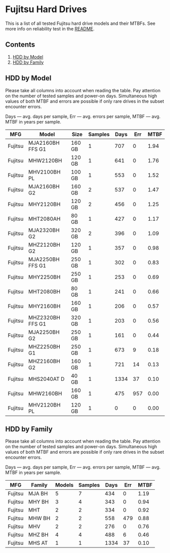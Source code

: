 Fujitsu Hard Drives
===================

This is a list of all tested Fujitsu hard drive models and their MTBFs. See more
info on reliability test in the [README](https://github.com/bsdhw/SMART).

Contents
--------

1. [ HDD by Model  ](#hdd-by-model)
2. [ HDD by Family ](#hdd-by-family)

HDD by Model
------------

Please take all columns into account when reading the table. Pay attention on the
number of tested samples and power-on days. Simultaneous high values of both MTBF
and errors are possible if only rare drives in the subset encounter errors.

Days — avg. days per sample,
Err  — avg. errors per sample,
MTBF — avg. MTBF in years per sample.

| MFG       | Model              | Size   | Samples | Days  | Err   | MTBF |
|-----------|--------------------|--------|---------|-------|-------|------|
| Fujitsu   | MJA2160BH FFS G1   | 160 GB | 1       | 707   | 0     | 1.94   |
| Fujitsu   | MHW2120BH          | 120 GB | 1       | 641   | 0     | 1.76   |
| Fujitsu   | MHV2100BH PL       | 100 GB | 1       | 553   | 0     | 1.52   |
| Fujitsu   | MJA2160BH G2       | 160 GB | 2       | 537   | 0     | 1.47   |
| Fujitsu   | MHY2120BH          | 120 GB | 2       | 456   | 0     | 1.25   |
| Fujitsu   | MHT2080AH          | 80 GB  | 1       | 427   | 0     | 1.17   |
| Fujitsu   | MJA2320BH G2       | 320 GB | 2       | 396   | 0     | 1.09   |
| Fujitsu   | MHZ2120BH G2       | 120 GB | 1       | 357   | 0     | 0.98   |
| Fujitsu   | MJA2250BH FFS G1   | 250 GB | 1       | 302   | 0     | 0.83   |
| Fujitsu   | MHY2250BH          | 250 GB | 1       | 253   | 0     | 0.69   |
| Fujitsu   | MHT2080BH          | 80 GB  | 1       | 241   | 0     | 0.66   |
| Fujitsu   | MHY2160BH          | 160 GB | 1       | 206   | 0     | 0.57   |
| Fujitsu   | MHZ2320BH FFS G1   | 320 GB | 1       | 203   | 0     | 0.56   |
| Fujitsu   | MJA2250BH G2       | 250 GB | 1       | 161   | 0     | 0.44   |
| Fujitsu   | MHZ2250BH G1       | 250 GB | 1       | 673   | 9     | 0.18   |
| Fujitsu   | MHZ2160BH G2       | 160 GB | 1       | 721   | 14    | 0.13   |
| Fujitsu   | MHS2040AT D        | 40 GB  | 1       | 1334  | 37    | 0.10   |
| Fujitsu   | MHW2160BH          | 160 GB | 1       | 475   | 957   | 0.00   |
| Fujitsu   | MHV2120BH PL       | 120 GB | 1       | 0     | 0     | 0.00   |

HDD by Family
-------------

Please take all columns into account when reading the table. Pay attention on the
number of tested samples and power-on days. Simultaneous high values of both MTBF
and errors are possible if only rare drives in the subset encounter errors.

Days — avg. days per sample,
Err  — avg. errors per sample,
MTBF — avg. MTBF in years per sample.

| MFG       | Family                 | Models | Samples | Days  | Err   | MTBF |
|-----------|------------------------|--------|---------|-------|-------|------|
| Fujitsu   | MJA BH                 | 5      | 7       | 434   | 0     | 1.19   |
| Fujitsu   | MHY BH                 | 3      | 4       | 343   | 0     | 0.94   |
| Fujitsu   | MHT                    | 2      | 2       | 334   | 0     | 0.92   |
| Fujitsu   | MHW BH                 | 2      | 2       | 558   | 479   | 0.88   |
| Fujitsu   | MHV                    | 2      | 2       | 276   | 0     | 0.76   |
| Fujitsu   | MHZ BH                 | 4      | 4       | 488   | 6     | 0.46   |
| Fujitsu   | MHS AT                 | 1      | 1       | 1334  | 37    | 0.10   |
